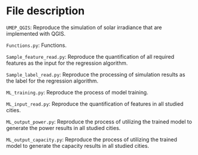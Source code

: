# File description

```UMEP_QGIS```: Reproduce the simulation of solar irradiance that are implemented with QGIS.

```Functions.py```: Functions.

```Sample_feature_read.py```: Reproduce the quantification of all required features as the input for the regression algorithm.

```Sample_label_read.py```: Reproduce the processing of simulation results as the label for the regression algorithm.

```ML_training.py```: Reproduce the process of model training.

```ML_input_read.py```: Reproduce the quantification of features in all studied cities.

```ML_output_power.py```: Reproduce the process of utilizing the trained model to generate the power results in all studied cities.

```ML_output_capacity.py```: Reproduce the process of utilizing the trained model to generate the capacity results in all studied cities.
